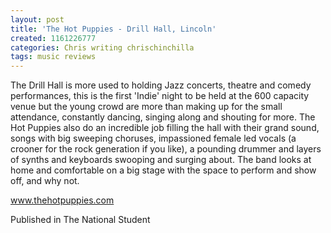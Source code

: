```yaml
---
layout: post
title: 'The Hot Puppies - Drill Hall, Lincoln'
created: 1161226777
categories: Chris writing chrischinchilla
tags: music reviews
---
```


The Drill Hall is more used to holding Jazz concerts, theatre and comedy performances, this is the first 'Indie' night to be held at the 600 capacity venue but the young crowd are more than making up for the small attendance, constantly dancing, singing along and shouting for more. The Hot Puppies also do an incredible job filling the hall with their grand sound, songs with big sweeping choruses, impassioned female led vocals (a crooner for the rock generation if you like), a pounding drummer and layers of synths and keyboards swooping and surging about. The band looks at home and comfortable on a big stage with the space to perform and show off, and why not.

<a href='https://www.thehotpuppies.com' target='_blank'>www.thehotpuppies.com</a>

Published in The National Student
